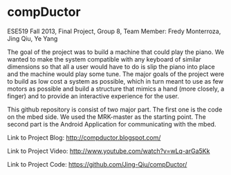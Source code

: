 compDuctor
==========

ESE519 Fall 2013, Final Project, Group 8, Team Member: Fredy Monterroza, Jing Qiu, Ye Yang 

The goal of the project was to build a machine that could play the piano. We wanted to make the system compatible with any keyboard of similar dimensions so that all a user would have to do is slip the piano into place and the machine would play some tune. The major goals of the project were to build as low cost a system as possible, which in turn meant to use as few motors as possible and build a structure that mimics a hand (more closely, a finger) and to provide an interactive experience for the user.

This github repository is consist of two major part. The first one is the code on the mbed side. We used the MRK-master as the starting point. The second part is the Android Application for communicating with the mbed.

Link to Project Blog: http://compductor.blogspot.com/ 

Link to Project Video: http://www.youtube.com/watch?v=wLq-arGa5Kk

Link to Project Code: https://github.com/Jing-Qiu/compDuctor/


